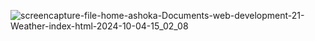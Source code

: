 ![screencapture-file-home-ashoka-Documents-web-development-21-Weather-index-html-2024-10-04-15_02_08](https://github.com/user-attachments/assets/39df8fb2-4391-4495-a790-bd22f80146ed)
